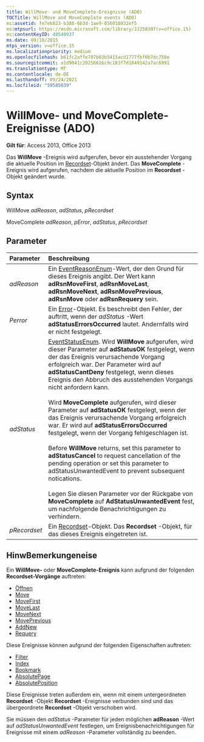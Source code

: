 ```yaml
---
title: WillMove- und MoveComplete-Ereignisse (ADO)
TOCTitle: WillMove and MoveComplete events (ADO)
ms:assetid: fe7eb823-b388-6b3d-1ae9-056018032ef5
ms:mtpsurl: https://msdn.microsoft.com/library/JJ250307(v=office.15)
ms:contentKeyID: 48548937
ms.date: 09/18/2015
mtps_version: v=office.15
ms.localizationpriority: medium
ms.openlocfilehash: b61fc2affe707b03b5415acd1777fbf0b7dc750e
ms.sourcegitcommit: a1d9041c20256616c9c183f7d1049142a7ac6991
ms.translationtype: MT
ms.contentlocale: de-DE
ms.lasthandoff: 09/24/2021
ms.locfileid: "59585039"
---
```

# <a name="willmove-and-movecomplete-events-ado"></a>WillMove- und MoveComplete-Ereignisse (ADO)

**Gilt für**: Access 2013, Office 2013

Das **WillMove** -Ereignis wird aufgerufen, bevor ein ausstehender Vorgang die aktuelle Position im [Recordset](recordset-object-ado.md)-Objekt ändert. Das **MoveComplete** -Ereignis wird aufgerufen, nachdem die aktuelle Position im **Recordset** -Objekt geändert wurde.

## <a name="syntax"></a>Syntax

WillMove *adReason*, *adStatus*, *pRecordset*

MoveComplete *adReason*, *pError*, *adStatus*, *pRecordset*

## <a name="parameters"></a>Parameter

|Parameter|Beschreibung|
|:--------|:----------|
|*adReason* |Ein [EventReasonEnum](eventreasonenum.md)-Wert, der den Grund für dieses Ereignis angibt. Der Wert kann **adRsnMoveFirst**, **adRsnMoveLast**, **adRsnMoveNext**, **adRsnMovePrevious**, **adRsnMove** oder **adRsnRequery** sein.|
|*Perror* |Ein [Error](error-object-ado.md)-Objekt. Es beschreibt den Fehler, der auftritt, wenn der *adStatus* -Wert **adStatusErrorsOccurred** lautet. Andernfalls wird er nicht festgelegt.|
|*adStatus* |[EventStatusEnum](eventstatusenum.md). Wird **WillMove** aufgerufen, wird dieser Parameter auf **adStatusOK** festgelegt, wenn der das Ereignis verursachende Vorgang erfolgreich war. Der Parameter wird auf **adStatusCantDeny** festgelegt, wenn dieses Ereignis den Abbruch des ausstehenden Vorgangs nicht anfordern kann. <br/><br/>Wird **MoveComplete** aufgerufen, wird dieser Parameter auf **adStatusOK** festgelegt, wenn der das Ereignis verursachende Vorgang erfolgreich war. Er wird auf **adStatusErrorsOccurred** festgelegt, wenn der Vorgang fehlgeschlagen ist. <br/><br/>Before **WillMove** returns, set this parameter to **adStatusCancel** to request cancellation of the pending operation or set this parameter to adStatusUnwantedEvent to prevent subsequent notications. <br/><br/>Legen Sie diesen Parameter vor der Rückgabe von **MoveComplete** auf **AdStatusUnwantedEvent** fest, um nachfolgende Benachrichtigungen zu verhindern.|
|*pRecordset* |Ein [Recordset](recordset-object-ado.md)-Objekt. Das **Recordset** -Objekt, für das dieses Ereignis eingetreten ist.|

## <a name="remarks"></a>HinwBemerkungeneise

Ein **WillMove-** oder **MoveComplete-Ereignis** kann aufgrund der folgenden **Recordset-Vorgänge** auftreten:

- [Öffnen](open-method-ado-recordset.md)
- [Move](move-method-ado.md)
- [MoveFirst](movefirst-movelast-movenext-and-moveprevious-methods-ado.md)
- [MoveLast](movefirst-movelast-movenext-and-moveprevious-methods-ado.md)
- [MoveNext](movefirst-movelast-movenext-and-moveprevious-methods-ado.md) 
- [MovePrevious](movefirst-movelast-movenext-and-moveprevious-methods-ado.md)
- [AddNew](addnew-method-ado.md)
- [Requery](requery-method-ado.md)

Diese Ereignisse können aufgrund der folgenden Eigenschaften auftreten:

- [Filter](filter-property-ado.md)
- [Index](index-property-ado.md)
- [Bookmark](bookmark-property-ado.md)
- [AbsolutePage](absolutepage-property-ado.md)
- [AbsolutePosition](absoluteposition-property-ado.md)

Diese Ereignisse treten außerdem ein, wenn mit einem untergeordneten **Recordset** -Objekt **Recordset** -Ereignisse verbunden sind und das übergeordnete **Recordset** -Objekt verschoben wird.

Sie müssen den  *adStatus*  -Parameter für jeden möglichen **adReason** -Wert auf *adStatusUnwantedEvent* festlegen, um Ereignisbenachrichtigungen für Ereignisse mit einem  *adReason*  -Parameter vollständig zu beenden.

